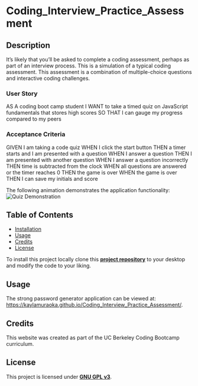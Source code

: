 # Coding_Interview_Practice_Assessment

## Description

It’s likely that you’ll be asked to complete a coding assessment, perhaps as part of an interview process. This is a simulation of a typical coding assessment. This assessment is a combination of multiple-choice questions and interactive coding challenges.

### User Story

AS A coding boot camp student
I WANT to take a timed quiz on JavaScript fundamentals that stores high scores
SO THAT I can gauge my progress compared to my peers

### Acceptance Criteria

GIVEN I am taking a code quiz
WHEN I click the start button
THEN a timer starts and I am presented with a question
WHEN I answer a question
THEN I am presented with another question
WHEN I answer a question incorrectly
THEN time is subtracted from the clock
WHEN all questions are answered or the timer reaches 0
THEN the game is over
WHEN the game is over
THEN I can save my initials and score

The following animation demonstrates the application functionality:
![Quiz Demonstration](QuizDemo.gif)

## Table of Contents

- [Installation](#installation)
- [Usage](#usage)
- [Credits](#credits)
- [License](#license)

To install this project locally clone this [**project repository**](https://github.com/kaylamuraoka/Coding_Interview_Practice_Assessment) to your desktop and modify the code to your liking.

## Usage

The strong password generator application can be viewed at: https://kaylamuraoka.github.io/Coding_Interview_Practice_Assessment/.

## Credits

This website was created as part of the UC Berkeley Coding Bootcamp curriculum.

## License

This project is licensed under [**GNU GPL v3**](https://choosealicense.com/licenses/gpl-3.0/).
